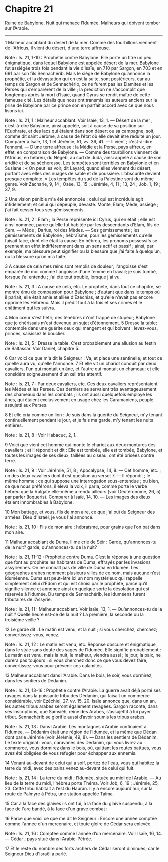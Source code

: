 # Chapitre 21

Ruine de Babylone.
Nuit qui menace l’Idumée.
Malheurs qui doivent tomber sur l’Arabie.

***

1 Malheur accablant du désert de la mer. Comme des tourbillons viennent de l'Africus, il vient du désert, d'une terre affreuse.

<span class="bible-note">Note : </span> Is. 21, 1-10 : Prophétie contre Babylone. Elle porte un titre un peu énigmatique, dans lequel Babylone est appelée désert de la mer. Babylone fut assiégée trois fois pendant la vie d’Isaïe, en 710 par Sargon, en 703 et en 691 par son fils Sennachérib. Mais le siège de Babylone qu’annonce la prophétie, et la dévastation qui en est la suite, sont postérieurs, car au temps de Sargon et de Sennachérib, ce ne furent pas les Elamites et les Perses qui s’emparèrent de la ville ; la prédiction ne s’accomplit que longtemps après la mort d’Isaïe, quand Cyrus se rendit maître de cette fameuse cité. Les détails que nous ont transmis les auteurs anciens sur la prise de Babylone par ce prince son en parfait accord avec ce que nous lisons ici.

<span class="bible-note">Note : </span> Is. 21, 1 : Malheur accablant. Voir Isaïe, 13, 1. ― Désert de la mer ; c’est-à-dire Babylone, ainsi appelée, soit à cause de sa position sur l’Euphrate, et des lacs qui étaient dans son désert ou sa campagne, soit, comme dit saint Jérôme, à cause de l’état où elle devait être réduite un jour. Comparer à Isaïe, 13, 1 et Jérémie, 51, vv. 36, 41. ― Il vient ; c’est-à-dire l’ennemi. ― D’une terre affreuse ; la Médie et la Perse, pays affreux, en effet, en comparaison de Babylone. ― Comme des tourbillons viennent de l’Africus, en hébreu, du Négeb, au sud de Juda, ainsi appelé à cause de son aridité et de sa sécheresse. Les tempêtes sont terribles en Babylonie et en Susiane : « On peut les voir, dit Layard, quand elles viennent du désert, portant avec elles des nuages de sable et de poussière. L’obscurité devient presque complète. » Les tempêtes du sud de la Palestine sont du même genre. Voir Zacharie, 9, 14 ; Osée, 13, 15 ; Jérémie, 4, 11 ; 13, 24 ; Job, 1, 19 ; 37, 9.


2 Une vision pénible m'a été annoncée ; celui qui est incrédule agit infidèlement; et celui qui dépeuple, dévaste. Monte, Elam; Mède, assiège ; j'ai fait cesser tous ses gémissements.

<span class="bible-note">Note : </span> Is. 21, 2 : Elam ; la Perse représente ici Cyrus, qui en était ; elle est ainsi nommée, parce qu’elle fut habitée par les descendants d’Elam, fils de Sem. ― Mède ; Darius, roi des Mèdes. ― Ses gémissements ; les gémissements de Babylone ; hébraïsme, pour les gémissements qu’elle faisait faire, dont elle était la cause. En hébreu, les pronoms possessifs se prennent en effet indifféremment dans un sens actif et passif ; ainsi, par exemple, ma blessure peut signifier ou la blessure que j’ai faite à quelqu’un, ou la blessure qu’on m’a faite.


3 A cause de cela mes reins sont remplis de douleur; l'angoisse s'est emparée de moi comme l'angoisse d'une femme en travail; je suis tombé, lorsque j'ai entendu ; j'ai été tout troublé, lorsque j'ai vu.

<span class="bible-note">Note : </span> Is. 21, 3 : A cause de cela, etc. Le prophète, dans tout ce chapitre, se montre ému de compassion pour Babylone ; d’autant que dans le temps où il parlait, elle était amie et alliée d’Ezéchias, et qu’elle n’avait pas encore opprimé les Hébreux. Mais il prédit tout à la fois et ses crimes et le châtiment qui les suivra.

4 Mon cœur s'est flétri; des ténèbres m'ont frappé de stupeur; Babylone que je chérissais m'est devenue un sujet d'étonnement. 5 Dresse la table; contemple dans une guérite ceux qui mangent et qui boivent : levez-vous, princes, saisissez le bouclier.

<span class="bible-note">Note : </span> Is. 21, 5 : Dresse la table. C’est probablement une allusion au festin de Baltassar. Voir Daniel, chapitre 5.


6 Car voici ce que m'a dit le Seigneur : Va, et place une sentinelle; et tout ce qu'elle aura vu, qu'elle l'annonce. 7 Et elle vit un chariot conduit par deux cavaliers, l'un qui montait un âne, et l'autre qui montait un chameau; et elle considéra soigneusement d'un œil très attentif.

<span class="bible-note">Note : </span> Is. 21, 7 : Par deux cavaliers, etc. Ces deux cavaliers représentaient les Mèdes et les Perses. Ces derniers se servaient très avantageusement des chameaux dans les combats ; ils ont aussi quelquefois employé les ânes, qui étaient exclusivement en usage chez les Caramaniens, peuple assujetti aux Perses.


8 Et elle cria comme un lion : Je suis dans la guérite du Seigneur, m'y tenant continuellement pendant le jour, et je fais ma garde, m'y tenant les nuits entières.

<span class="bible-note">Note : </span> Is. 21, 8 : Voir Habacuc, 2, 1.

9 Voici que vient cet homme qui monte le chariot aux deux montures des cavaliers ; et il répondit et dit : Elle est tombée, elle est tombée, Babylone, et toutes les images de ses dieux, taillées au ciseau, ont été brisées contre terre.

<span class="bible-note">Note : </span> Is. 21, 9 : Voir Jérémie, 51, 8 ; Apocalypse, 14, 8. ― Cet homme, etc. ; un des deux cavaliers dont il est question au verset 7. ― Il répondit ; le même homme ; ce qui suppose une interrogation sous-entendue ; ou bien, ce que nous préférons, il éleva la voix, il parla, comme porte le verbe hébreu que la Vulgate elle-même a rendu ailleurs (voir Deutéronome, 26, 5) par parler (loqueris). Comparer à Isaïe, 14, 10. ― Les images des dieux étaient innombrables à Babylone.


10 Mon battage, et vous, fils de mon aire, ce que j'ai ouï du Seigneur des armées. Dieu d'Israël, je vous l'ai annoncé.

<span class="bible-note">Note : </span> Is. 21, 10 : Fils de mon aire ; hébraïsme, pour grains que l’on bat dans mon aire.


11 Malheur accablant de Duma. Il me crie de Séir : Garde, qu'annonces-tu de la nuit? garde, qu'annonces-tu de la nuit?

<span class="bible-note">Note : </span> Is. 21, 11-12 : Prophétie contre Duma. C’est la réponse à une question que font au prophète les habitants de Duma, effrayés par les invasions assyriennes. On ne connaît pas de ville de Duma en Idumée. Les géographes arabes nomment plusieurs villes de ce nom, mais aucune n’est iduméenne. Duma est peut-être ici un nom mystérieux qui rappelle simplement celui d’Edom et qui est choisi par le prophète, parce qu’il signifie silence et annonce ainsi en quelque sorte la désolation qui est réservée à l’Idumée. Du temps de Sennachérib, les Iduméens furent tributaires de l’Assyrie.

<span class="bible-note">Note : </span> Is. 21, 11 : Malheur accablant. Voir Isaïe, 13, 1. ― Qu’annonces-tu de la nuit ? Quelle heure est-ce de la nuit ? La première, la seconde ou la troisième veille ?


12 Le garde dit : Le matin est venu, et la nuit ; si vous cherchez, cherchez; convertissez-vous, venez.

<span class="bible-note">Note : </span> Is. 21, 12 : Le matin est venu, etc. Réponse obscure et énigmatique, dans le style sans doute des sages de l’Idumée. Elle signifie probablement : Le matin est venu, mais la nuit, le malheur, viendra aussi ; le jour, la paix, ne durera pas toujours ; si vous cherchez donc ce que vous devez faire, convertissez-vous pour prévenir ces calamités.


13 Malheur accablant dans l'Arabie. Dans le bois, le soir, vous dormirez, dans les sentiers de Dédanim.

<span class="bible-note">Note : </span> Is. 21, 13-16 : Prophétie contre l’Arabie. La guerre avait déjà porté ses ravages dans la puissante tribu des Dédanim, qui faisait un commerce considérable, voir Ezéchiel, 27, vv. 15, 20. Isaïe annonce que, dans un an, les autres tribus arabes seront également ravagées. Sargon raconte, dans ses inscriptions, que Samsiéh, reine des Arabes, s’assujettit à lui payer tribut. Sennachérib se glorifie aussi d’avoir soumis les tribus arabes.

<span class="bible-note">Note : </span> Is. 21, 13 : Dans l’Arabie. Les montagnes d’Arabie confinaient à l’Idumée. ― Dédanim était une région de l’Idumée, et la même que Dédan dont parle Jérémie (voir Jérémie, 49, 8). ― Dans les sentiers de Dédanim. Le texte original : vous, caravanes des Dédanim, qui vous livrez au commerce, vous dormirez dans le bois, où, quittant les routes battues, vous avez été obligées de vous réfugier pour échapper aux ennemis.


14 Venant au-devant de celui qui a soif, portez de l'eau, vous qui habitez la terre du midi, avec des pains venez au-devant de celui qui fuit.

<span class="bible-note">Note : </span> Is. 21, 14 : La terre du midi ; l’Idumée, située au midi de l’Arabie. ― Au lieu de la terre du midi, l’hébreu porte Théma. Voir Job, 6, 19 ; Jérémie, 25, 23. Cette tribu habitait à l’est du Hauran. Il y a encore aujourd’hui, sur la route de Palmyre à Pétra, une station appelée Taîma.

15 Car à la face des glaives ils ont fui, à la face du glaive suspendu, à la face de l'arc bandé, à la face d'un grave combat :


16 Parce que voici ce que me dit le Seigneur : Encore une année comptée comme l'année d'un mercenaire, et toute gloire de Cédar sera enlevée.

<span class="bible-note">Note : </span> Is. 21, 16 : Comptée comme l’année d’un mercenaire. Voir Isaïe, 16, 14. ― Cédar ; pays situé dans l’Arabie-Pétrée.

17 Et le reste du nombre des forts archers de Cédar seront diminués; car le Seigneur Dieu d'Israël a parlé.

